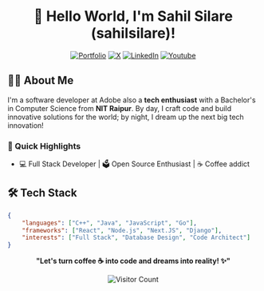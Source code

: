 <div align="center">
  
# 🚀 Hello World, I'm Sahil Silare (sahilsilare)! 

[![Portfolio](https://img.shields.io/badge/sahil9001-gray?style=flat&logo=github&logoColor=white)](http://sahil9001.github.io)
[![X](https://img.shields.io/badge/sahilsilare-%231DA1F2.svg?style=flat&logo=X&logoColor=white)](https://twitter.com/sahilsilare)
[![LinkedIn](https://img.shields.io/badge/sahilsilare-%230077B5.svg?style=flat&logo=linkedin&logoColor=white)](https://www.linkedin.com/in/sahil-silare/)
[![Youtube](https://img.shields.io/badge/sahilsilare-ffffff?style=flat&logo=youtube&logoColor=red)](https://www.youtube.com/@CodeArchitectAdobe)
</div>

## 👨‍💻 About Me
I'm a software developer at Adobe also a **tech enthusiast** with a Bachelor's in Computer Science from **NIT Raipur**. By day, I craft code and build innovative solutions for the world; by night, I dream up the next big tech innovation! 

### 🎯 Quick Highlights
- 💻 Full Stack Developer | 🗳️ Open Source Enthusiast | ☕ Coffee addict

## 🛠 Tech Stack
```json
{
    "languages": ["C++", "Java", "JavaScript", "Go"],
    "frameworks": ["React", "Node.js", "Next.JS", "Django"],
    "interests": ["Full Stack", "Database Design", "Code Architect"]
}
```

<div align="center">

**"Let's turn coffee ☕ into code and dreams into reality! ✨"**

![Visitor Count](https://profile-counter.glitch.me/sahil9001/count.svg)

</div>
